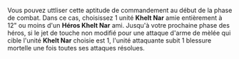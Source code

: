 Vous pouvez uttliser cette aptitude de commandement au début de la phase de combat. Dans ce cas, choisissez 1 unité **Khelt Nar** amie entièrement à 12" ou moins d'un **Héros Khelt Nar** ami. Jusqu'à votre prochaine phase des héros, si le jet de touche non modifié pour une attaque d'arme de mèlée qui cible l'unité **Khelt Nar** choisie est 1, l'unité attaquante subit 1 blessure mortelle une fois toutes ses attaques résolues.